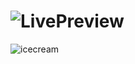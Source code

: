 # ![LivePreview](https://coruscating-scone-6c67f4.netlify.app/)
![icecream](https://user-images.githubusercontent.com/113302882/220787689-ceab3c42-26a5-4fca-b42d-851c8033fa23.png)
